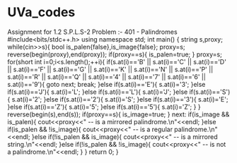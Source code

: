 # UVa_codes
Assignment for 1.2 S.P.L.S-2 
Problem :- 401 - Palindromes
#include<bits/stdc++.h>
using namespace std;
int main()
{
    string s,proxy;
    while(cin>>s){
        bool is_palen{false},is_image{false};
        proxy=s;
        reverse(begin(proxy),end(proxy));
        if(proxy==s){
            is_palen=true;
        }
        proxy=s;
        for(short int i=0;i<s.length();++i){
            if(s.at(i)=='B' || s.at(i)=='C' || s.at(i)=='D' || s.at(i)=='F' || s.at(i)=='G' || 
            s.at(i)=='K' || s.at(i)=='N' || s.at(i)=='P' || s.at(i)=='R' || s.at(i)=='Q' ||
            s.at(i)=='4' || s.at(i)=='7' || s.at(i)=='6' || s.at(i)=='9'){
                goto next;
                break;
            }else if(s.at(i)=='E'){
                s.at(i)='3';
            }else if(s.at(i)=='J'){
                s.at(i)='L';
            }else if(s.at(i)=='L'){
                s.at(i)='J';
            }else if(s.at(i)=='S'){
                s.at(i)='2';
            }else if(s.at(i)=='2'){
                s.at(i)='S';
            }else if(s.at(i)=='3'){
                s.at(i)='E';
            }else if(s.at(i)=='Z'){
                s.at(i)='5';
            }else if(s.at(i)=='5'){
                s.at(i)='Z';
            }
        }
        reverse(begin(s),end(s));
        if(proxy==s){
            is_image=true;
        }
        next:
        if(is_image && is_palen){
            cout<<proxy<<" -- is a mirrored palindrome.\n"<<endl;
        }else if(is_palen && !is_image){
            cout<<proxy<<" -- is a regular palindrome.\n"<<endl;
        }else if(!is_palen && is_image){
            cout<<proxy<<" -- is a mirrored string.\n"<<endl;
        }else if(!is_palen && !is_image){
            cout<<proxy<<" -- is not a palindrome.\n"<<endl;
        }
    }
    return 0;
}
